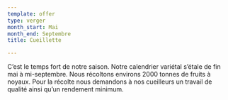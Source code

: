 ```yaml
---
template: offer
type: verger
month_start: Mai
month_end: Septembre
title: Cueillette

---
```

C’est le temps fort de notre saison. Notre calendrier variétal s’étale de fin mai à mi-septembre. Nous récoltons environs 2000 tonnes de fruits à noyaux. Pour la récolte nous demandons à nos cueilleurs un travail de qualité ainsi qu’un rendement minimum.
